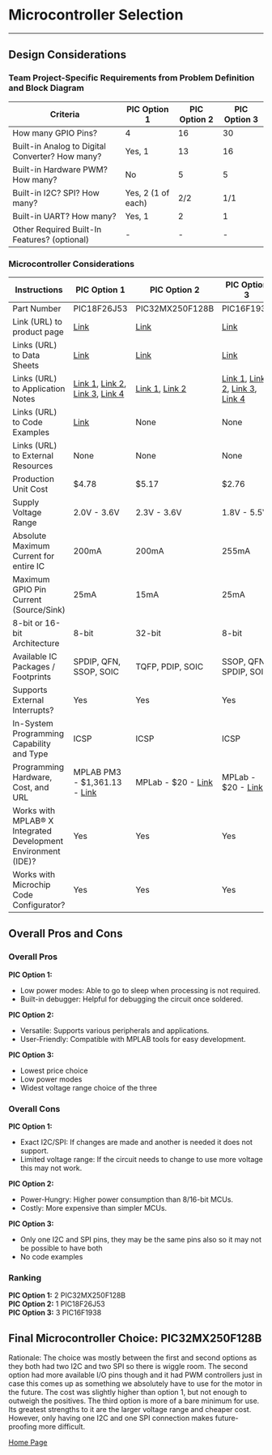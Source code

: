 # Microcontroller Selection
-------------------------
## Design Considerations

### Team Project-Specific Requirements from Problem Definition and Block Diagram

| Criteria                                                | PIC Option 1        | PIC Option 2 | PIC Option 3 |
|---------------------------------------------------------|---------------------|--------------|--------------|
| How many GPIO Pins?                                     | 4                   | 16           | 30           |
| Built-in Analog to Digital Converter? How many?         | Yes, 1              | 13           | 16           |
| Built-in Hardware PWM? How many?                        | No                  | 5            | 5            |
| Built-in I2C? SPI? How many?                            | Yes, 2 (1 of each)  | 2/2          | 1/1          |
| Built-in UART? How many?                                | Yes, 1              | 2            | 1            |
| Other Required Built-In Features? (optional)            | -                   | -            | -            |

### Microcontroller Considerations

| Instructions                                           | PIC Option 1                                           | PIC Option 2                     | PIC Option 3                     |
|--------------------------------------------------------|-------------------------------------------------------|---------------------------------|---------------------------------|
| Part Number                                            | PIC18F26J53                                            | PIC32MX250F128B                 | PIC16F1938                       |
| Link (URL) to product page                             | [Link](https://www.microchip.com/en-us/product/PIC18F26J53#document-table) | [Link](https://www.microchip.com/en-us/product/pic32mx250f128b) | [Link](https://www.microchip.com/en-us/product/PIC16F1938) |
| Links (URL) to Data Sheets | [Link](https://ww1.microchip.com/downloads/aemDocuments/documents/OTH/ProductDocuments/DataSheets/30009964C.pdf) | [Link](https://ww1.microchip.com/downloads/en/DeviceDoc/PIC32MX1XX2XX%20283644-PIN_Datasheet_DS60001168L.pdf) | [Link](https://ww1.microchip.com/downloads/aemDocuments/documents/OTH/ProductDocuments/DataSheets/40001574D.pdf) |
| Links (URL) to Application Notes | [Link 1](https://www.microchip.com/en-us/application-notes/tb054), [Link 2](https://www.microchip.com/en-us/application-notes/tb055), [Link 3](https://www.microchip.com/en-us/application-notes/tb056), [Link 4](https://www.microchip.com/en-us/application-notes/tb057) | [Link 1](https://www.microchip.com/en-us/application-notes/an1044), [Link 2](https://www.microchip.com/en-us/software-library/pic32-peripheral-library) | [Link 1](https://www.microchip.com/en-us/application-notes/an1267.html), [Link 2](https://www.microchip.com/en-us/application-notes/an1302.html), [Link 3](https://ww1.microchip.com/downloads/en/Appnotes/01303A.), [Link 4](https://www.microchip.com/en-us/application-notes/an1333.html) |
| Links (URL) to Code Examples                           | [Link](https://ww1.microchip.com/downloads/aemDocuments/documents/OTH/ProductDocuments/CodeExamples/usbcombo.zip) | None                            | None                            |
| Links (URL) to External Resources                      | None                                                   | None                            | None                            |
| Production Unit Cost                                   | $4.78                                                  | $5.17                           | $2.76                           |
| Supply Voltage Range                                   | 2.0V - 3.6V                                            | 2.3V - 3.6V                     | 1.8V - 5.5V                     |
| Absolute Maximum Current for entire IC                 | 200mA                                                  | 200mA                           | 255mA                           |
| Maximum GPIO Pin Current (Source/Sink)                 | 25mA                                                   | 15mA                            | 25mA                            |
| 8-bit or 16-bit Architecture                            | 8-bit                                                  | 32-bit                          | 8-bit                           |
| Available IC Packages / Footprints                     | SPDIP, QFN, SSOP, SOIC                                 | TQFP, PDIP, SOIC                | SSOP, QFN, SPDIP, SOIC          |
| Supports External Interrupts?                          | Yes                                                    | Yes                             | Yes                             |
| In-System Programming Capability and Type              | ICSP                                                   | ICSP                            | ICSP                            |
| Programming Hardware, Cost, and URL | MPLAB PM3 - $1,361.13 - [Link](https://www.microchip.com/en-us/development-tool/DV007004) | MPLab - $20 - [Link](https://www.microchip.com/en-us/development-tool/PG164100) | MPLab - $20 - [Link](https://www.microchip.com/en-us/development-tool/PG164100) |
| Works with MPLAB® X Integrated Development Environment (IDE)? | Yes                     | Yes                             | Yes                             |
| Works with Microchip Code Configurator?                | Yes                                                      | Yes                             | Yes                             |

## Overall Pros and Cons

### Overall Pros
**PIC Option 1:** 
- Low power modes: Able to go to sleep when processing is not required.
- Built-in debugger: Helpful for debugging the circuit once soldered.

**PIC Option 2:** 
- Versatile: Supports various peripherals and applications.
- User-Friendly: Compatible with MPLAB tools for easy development.

**PIC Option 3:** 
- Lowest price choice
- Low power modes 
- Widest voltage range choice of the three

### Overall Cons
**PIC Option 1:** 
- Exact I2C/SPI: If changes are made and another is needed it does not support.
- Limited voltage range: If the circuit needs to change to use more voltage this may not work.

**PIC Option 2:** 
- Power-Hungry: Higher power consumption than 8/16-bit MCUs.
- Costly: More expensive than simpler MCUs.

**PIC Option 3:** 
- Only one I2C and SPI pins, they may be the same pins also so it may not be possible to have both
- No code examples

### Ranking
**PIC Option 1:** 2 PIC32MX250F128B  
**PIC Option 2:** 1 PIC18F26J53  
**PIC Option 3:** 3 PIC16F1938

## Final Microcontroller Choice: PIC32MX250F128B

Rationale: The choice was mostly between the first and second options as they both had two I2C and two SPI so there is wiggle room. The second option had more available I/O pins though and it had PWM controllers just in case this comes up as something we absolutely have to use for the motor in the future. The cost was slightly higher than option 1, but not enough to outweigh the positives. The third option is more of a bare minimum for use. Its greatest strengths to it are the larger voltage range and cheaper cost. However, only having one I2C and one SPI connection makes future-proofing more difficult.

[Home Page](index.md)
